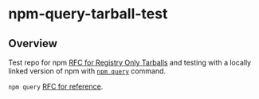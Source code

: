 # npm-query-tarball-test

## Overview

Test repo for npm [RFC for Registry Only Tarballs](https://github.com/npm/rfcs/pull/593/) and testing with a locally linked version of npm with [`npm query`](https://github.com/npm/cli/pull/5000) command.

`npm query` [RFC for reference](https://github.com/npm/rfcs/pull/564/).